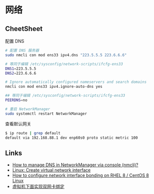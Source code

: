 # 网络

## CheetSheet

配置 DNS

```sh
# 配置 DNS 服务器
sudo nmcli con mod ens33 ipv4.dns "223.5.5.5 223.6.6.6"

# 等同于编辑 /etc/sysconfig/network-scripts/ifcfg-ens33 
DNS1=223.5.5.5
DNS2=223.6.6.6

# Ignore automatically configured nameservers and search domains
nmcli con mod ens33 ipv4.ignore-auto-dns yes

## 等同于编辑 /etc/sysconfig/network-scripts/ifcfg-ens33 
PEERDNS=no

# 重启 NetworkManager
sudo systemctl restart NetworkManager
```

查看默认网关

```sh
$ ip route | grep default
default via 192.168.88.1 dev enp60s0 proto static metric 100
```

## Links

- [How to manage DNS in NetworkManager via console (nmcli)?](https://serverfault.com/a/810639)
- [Linux: Create virtual network interface](https://linuxconfig.org/configuring-virtual-network-interfaces-in-linux)
- [How to configure network interface bonding on RHEL 8 / CentOS 8 Linux](https://linuxconfig.org/how-to-configure-network-interface-bonding-on-red-hat-enterprise-linux-8)
- [虚拟机下面实现双网卡绑定<bond0>](https://blog.csdn.net/robertkun/article/details/16873961)

